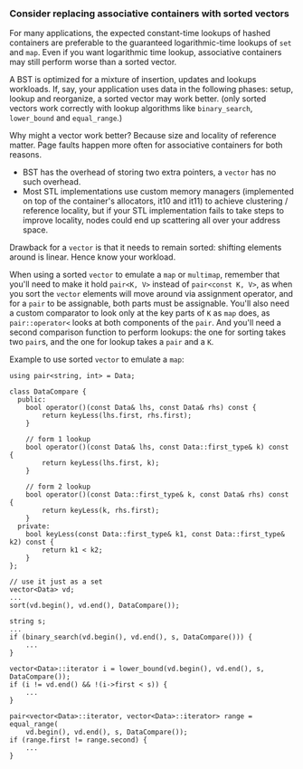### Consider replacing associative containers with sorted vectors

For many applications, the expected constant-time lookups of hashed containers are preferable to the guaranteed logarithmic-time lookups of `set` and `map`.
Even if you want logarithmic time lookup, associative containers may still perform worse than a sorted vector.

A BST is optimized for a mixture of insertion, updates and lookups workloads.
If, say, your application uses data in the following phases: setup, lookup and reorganize, a sorted vector may work better.
(only sorted vectors work correctly with lookup algorithms like `binary_search`, `lower_bound` and `equal_range`.)

Why might a vector work better?
Because size and locality of reference matter. Page faults happen more often for associative containers for both reasons.
* BST has the overhead of storing two extra pointers, a `vector` has no such overhead.
* Most STL implementations use custom memory managers (implemented on top of the container's allocators, it10 and it11) to achieve clustering / reference locality, but if your STL implementation fails to take steps to improve locality, nodes could end up scattering all over your address space.

Drawback for a `vector` is that it needs to remain sorted: shifting elements around is linear.
Hence know your workload.

When using a sorted `vector` to emulate a `map` or `multimap`, remember that you'll need to make it hold `pair<K, V>` instead of `pair<const K, V>`, as when you sort the `vector` elements will move around via assignment operator, and for a `pair` to be assignable, both parts must be assignable.
You'll also need a custom comparator to look only at the key parts of `K` as `map` does, as `pair::operator<` looks at both components of the `pair`.
And you'll need a second comparison function to perform lookups: the one for sorting takes two `pair`s, and the one for lookup takes a `pair` and a `K`.

Example to use sorted `vector` to emulate a `map`:
```
using pair<string, int> = Data;

class DataCompare {
  public:
    bool operator()(const Data& lhs, const Data& rhs) const {
        return keyLess(lhs.first, rhs.first);
    }

    // form 1 lookup
    bool operator()(const Data& lhs, const Data::first_type& k) const {
        return keyLess(lhs.first, k);
    }

    // form 2 lookup
    bool operator()(const Data::first_type& k, const Data& rhs) const {
        return keyLess(k, rhs.first);
    }
  private:
    bool keyLess(const Data::first_type& k1, const Data::first_type& k2) const {
        return k1 < k2;
    }
};

// use it just as a set
vector<Data> vd;
...
sort(vd.begin(), vd.end(), DataCompare());

string s;
...
if (binary_search(vd.begin(), vd.end(), s, DataCompare())) {
    ...
}

vector<Data>::iterator i = lower_bound(vd.begin(), vd.end(), s, DataCompare());
if (i != vd.end() && !(i->first < s)) {
    ...
}

pair<vector<Data>::iterator, vector<Data>::iterator> range = equal_range(
    vd.begin(), vd.end(), s, DataCompare());
if (range.first != range.second) {
    ...
}
```
